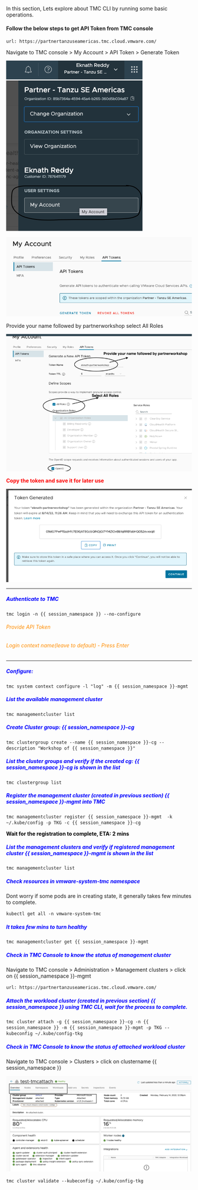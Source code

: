 In this section, Lets explore about TMC CLI by running some basic operations. 

<style>
H5{color:Blue !important;}
H6{color:DarkOrange !important;}
</style>

#### Follow the below steps to get API Token from TMC console

```dashboard:open-url
url: https://partnertanzuseamericas.tmc.cloud.vmware.com/
```
Navigate to TMC console > My Account > API Token > Generate Token

![TMC Account page](images/tmc-1.png)

![TMC API Token](images/TMC-2.png)

Provide your name followed by partnerworkshop
select All Roles

![TMC Generate API Token](images/TMC-3.png)

<p style="color:red"><strong>Copy the token and save it for later use</strong></p>

![TMC Token](images/TMC-4.png)

------------------------

##### Authenticate to TMC

```execute
tmc login -n {{ session_namespace }} --no-configure
```
###### Provide API Token
###### Login context name(leave to default) - Press Enter

------------------------

##### Configure: 

```execute
tmc system context configure -l "log" -m {{ session_namespace }}-mgmt
```

##### List the available management cluster

```execute
tmc managementcluster list
```

##### Create Cluster group: {{ session_namespace }}-cg

```execute
tmc clustergroup create --name {{ session_namespace }}-cg --description "Workshop of {{ session_namespace }}"
```

##### List the cluster groups and verify if the created cg: {{ session_namespace }}-cg  is shown in the list

```execute
tmc clustergroup list
```

##### Register the management cluster (created in previous section) {{ session_namespace }}-mgmt into TMC

```execute
tmc managementcluster register {{ session_namespace }}-mgmt  -k ~/.kube/config -p TKG -c {{ session_namespace }}-cg
```

<p style="color:black"><strong>Wait for the registration to complete, ETA: 2 mins</strong></p>

##### List the management clusters and verify if registered management cluster {{ session_namespace }}-mgmt is shown in the list

```execute
tmc managementcluster list
```

##### Check resources in vmware-system-tmc namespace
Dont worry if some pods are in creating state, it generally takes few minutes to complete. 

```execute
kubectl get all -n vmware-system-tmc
```

##### It takes few mins to turn healthy

```execute
tmc managementcluster get {{ session_namespace }}-mgmt
```

##### Check in TMC Console to know the status of management cluster

Navigate to TMC console > Administration > Management clusters > click on {{ session_namespace }}-mgmt

```dashboard:open-url
url: https://partnertanzuseamericas.tmc.cloud.vmware.com/
```

##### Attach the workload cluster (created in previous section) {{ session_namespace }} using TMC CLI, wait for the process to complete. 

```execute
tmc cluster attach -g {{ session_namespace }}-cg -n {{ session_namespace }} -m {{ session_namespace }}-mgmt -p TKG --kubeconfig ~/.kube/config-tkg
```

##### Check in TMC Console to know the status of attached workload cluster

Navigate to  TMC console > Clusters > click on clustername {{ session_namespace }}

![TMC Cluster console](images/TMC-5.png)

```execute
tmc cluster validate --kubeconfig ~/.kube/config-tkg
```
